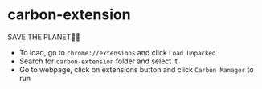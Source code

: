 # carbon-extension
SAVE THE PLANET🍃🌳

- To load, go to `chrome://extensions` and click `Load Unpacked`
- Search for `carbon-extension` folder and select it
- Go to webpage, click on extensions button and click `Carbon Manager` to run
